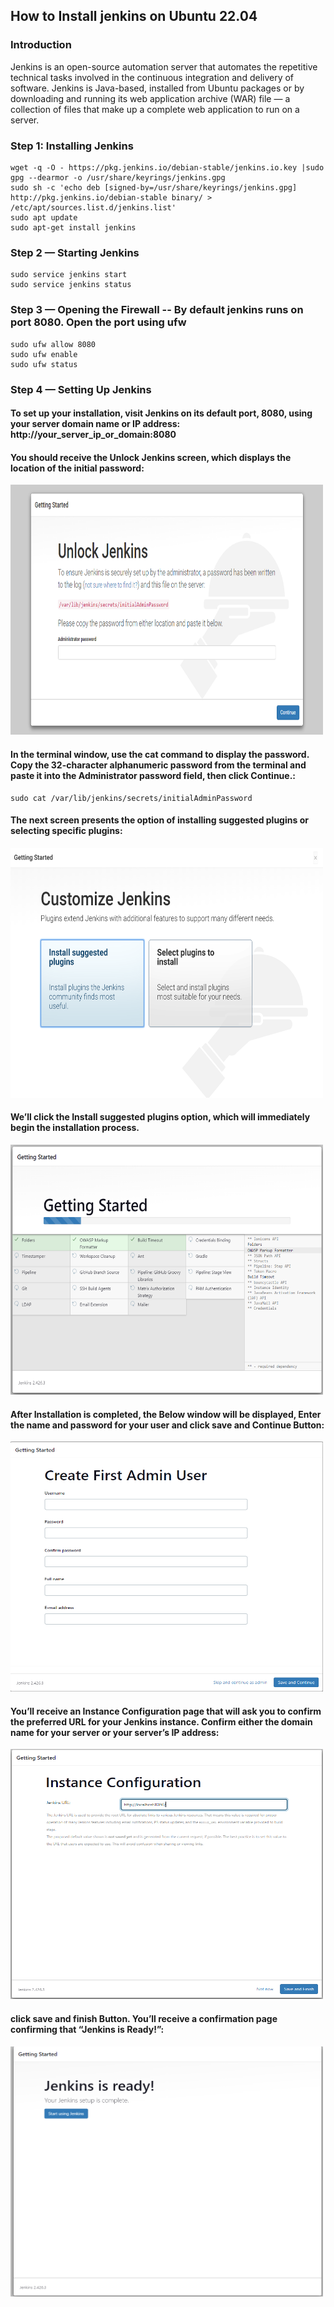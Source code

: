 ## How to Install jenkins on Ubuntu 22.04

### Introduction

Jenkins is an open-source automation server that automates the repetitive technical tasks involved in the continuous integration and delivery of software. Jenkins is Java-based, installed from Ubuntu packages or by downloading and running its web application archive (WAR) file — a collection of files that make up a complete web application to run on a server.

### Step 1: Installing Jenkins

    wget -q -O - https://pkg.jenkins.io/debian-stable/jenkins.io.key |sudo gpg --dearmor -o /usr/share/keyrings/jenkins.gpg
    sudo sh -c 'echo deb [signed-by=/usr/share/keyrings/jenkins.gpg] http://pkg.jenkins.io/debian-stable binary/ > /etc/apt/sources.list.d/jenkins.list'
    sudo apt update
    sudo apt-get install jenkins

### Step 2 — Starting Jenkins

    sudo service jenkins start
    sudo service jenkins status

### Step 3 — Opening the Firewall -- By default jenkins runs on port 8080. Open the port using ufw

    sudo ufw allow 8080
    sudo ufw enable
    sudo ufw status

### Step 4 — Setting Up Jenkins

#### To set up your installation, visit Jenkins on its default port, 8080, using your server domain name or IP address: http://your_server_ip_or_domain:8080

#### You should receive the Unlock Jenkins screen, which displays the location of the initial password:

<img src="assets/unlock-jenkins.png" alt="Unlock Jenkins" width="500" height="400">

#### In the terminal window, use the cat command to display the password. Copy the 32-character alphanumeric password from the terminal and paste it into the Administrator password field, then click Continue.:

    sudo cat /var/lib/jenkins/secrets/initialAdminPassword

#### The next screen presents the option of installing suggested plugins or selecting specific plugins:

<img src="assets/customize_jenkins_screen_two.png" alt="Unlock Jenkins" width="500" height="400">

#### We’ll click the Install suggested plugins option, which will immediately begin the installation process.

<img src="assets/jenkins_plugin_install_two.png" alt="Jenkin plugin installation" width="500" height="400">

#### After Installation is completed, the Below window will be displayed, Enter the name and password for your user and click save and Continue Button:

<img src="assets/User_Registration.png" alt="User Registration" width="500" height="400">

#### You’ll receive an Instance Configuration page that will ask you to confirm the preferred URL for your Jenkins instance. Confirm either the domain name for your server or your server’s IP address:

<img src="assets/Instance_Conifguration.png" alt="Instance Configuration" width="500" height="400">

#### click save and finish Button. You’ll receive a confirmation page confirming that “Jenkins is Ready!”:

<img src="assets/Getting_started.png" alt="Getting Started" width="500" height="400">

